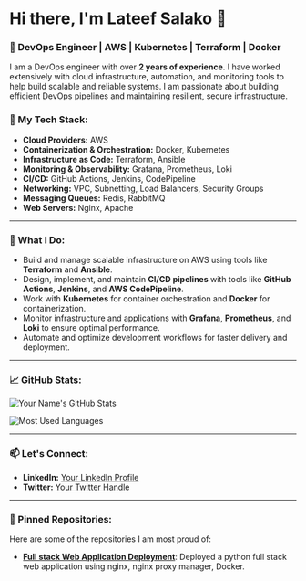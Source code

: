 # Hi there, I'm Lateef Salako 👋

### 🚀 DevOps Engineer | AWS | Kubernetes | Terraform | Docker

I am a DevOps engineer with over **2 years of experience**. I have worked extensively with cloud infrastructure, automation, and monitoring tools to help build scalable and reliable systems. I am passionate about building efficient DevOps pipelines and maintaining resilient, secure infrastructure.

### 🔧 My Tech Stack:
- **Cloud Providers:** AWS
- **Containerization & Orchestration:** Docker, Kubernetes
- **Infrastructure as Code:** Terraform, Ansible
- **Monitoring & Observability:** Grafana, Prometheus, Loki
- **CI/CD:** GitHub Actions, Jenkins, CodePipeline
- **Networking:** VPC, Subnetting, Load Balancers, Security Groups
- **Messaging Queues:** Redis, RabbitMQ
- **Web Servers:** Nginx, Apache

---

### 🌟 What I Do:
- Build and manage scalable infrastructure on AWS using tools like **Terraform** and **Ansible**.
- Design, implement, and maintain **CI/CD pipelines** with tools like **GitHub Actions**, **Jenkins**, and **AWS CodePipeline**.
- Work with **Kubernetes** for container orchestration and **Docker** for containerization.
- Monitor infrastructure and applications with **Grafana**, **Prometheus**, and **Loki** to ensure optimal performance.
- Automate and optimize development workflows for faster delivery and deployment.

---

### 📈 GitHub Stats:
![Your Name's GitHub Stats](https://github-readme-stats.vercel.app/api?username=enzo-0105&show_icons=true&theme=radical)

![Most Used Languages](https://github-readme-stats.vercel.app/api/top-langs/?username=enzo-0105&layout=compact&theme=radical)

---

### 📫 Let's Connect:
- **LinkedIn:** [Your LinkedIn Profile](www.linkedin.com/in/lateef-salako)
- **Twitter:** [Your Twitter Handle](https://x.com/only_one_enzo) 
<!-- - **Portfolio/Blog:** [Your Portfolio Link](https://yourwebsite.com) -->

---

### 📌 Pinned Repositories:
Here are some of the repositories I am most proud of:

- [**Full stack Web Application Deployment**](https://github.com/Enzo-0105/devops-stage-2): Deployed a python full stack web application using nginx, nginx proxy manager, Docker.
  <!--
- [**EKS Cluster with Terraform**](https://github.com/yourusername/eks-terraform): Automated deployment of EKS clusters using Terraform.
- [**CI/CD Pipeline with GitHub Actions**](https://github.com/yourusername/ci-cd-pipeline): End-to-end CI/CD pipeline using GitHub Actions, Terraform, and AWS.
- [**Infrastructure Monitoring with Prometheus and Grafana**](https://github.com/yourusername/monitoring-stack): Full monitoring stack with Prometheus, Grafana, and Loki for observability.
-->
